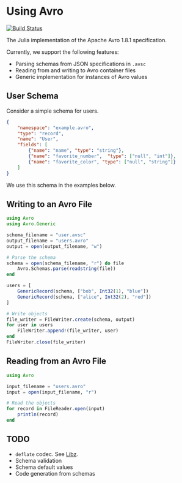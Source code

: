 # Using Avro

[![Build Status](https://travis-ci.org/Hydrotoast/Avro.jl.svg?branch=master)](https://travis-ci.org/Hydrotoast/Avro.jl)

The Julia implementation of the Apache Avro 1.8.1 specification.

Currently, we support the following features:

- Parsing schemas from JSON specifications in `.avsc`
- Reading from and writing to Avro container files
- Generic implementation for instances of Avro values

## User Schema

Consider a simple schema for users.

```json
{
    "namespace": "example.avro",
    "type": "record",
    "name": "User",
    "fields": [
        {"name": "name", "type": "string"},
        {"name": "favorite_number",  "type": ["null", "int"]},
        {"name": "favorite_color", "type": ["null", "string"]}
    ]
}
```

We use this schema in the examples below.

## Writing to an Avro File

```julia
using Avro
using Avro.Generic

schema_filename = "user.avsc"
output_filename = "users.avro"
output = open(output_filename, "w")

# Parse the schema
schema = open(schema_filename, "r") do file
    Avro.Schemas.parse(readstring(file))
end

users = [
    GenericRecord(schema, ["bob", Int32(1), "blue"])
    GenericRecord(schema, ["alice", Int32(2), "red"])
]

# Write objects
file_writer = FileWriter.create(schema, output)
for user in users
    FileWriter.append!(file_writer, user)
end
FileWriter.close(file_writer)
```

## Reading from an Avro File

```julia
using Avro

input_filename = "users.avro"
input = open(input_filename, "r")

# Read the objects
for record in FileReader.open(input)
    println(record)
end
```

## TODO

- `deflate` codec. See [Libz](https://github.com/BioJulia/Libz.jl).
- Schema validation
- Schema default values
- Code generation from schemas
